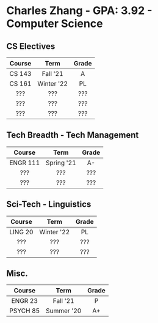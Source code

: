 # Charles Zhang - GPA: 3.92 - Computer Science

## CS Electives

| Course | Term | Grade |
|:---:|:---:|:---:|
| CS 143 | Fall '21 | A |
| CS 161 | Winter '22 | PL |
| ??? | ??? | ??? |
| ??? | ??? | ??? |
| ??? | ??? | ??? |

## Tech Breadth - Tech Management

| Course | Term | Grade |
|:---:|:---:|:---:|
| ENGR 111 | Spring '21 | A- |
| ??? | ??? | ??? |
| ??? | ??? | ??? |

## Sci-Tech - Linguistics

| Course | Term | Grade |
|:---:|:---:|:---:|
| LING 20 | Winter '22 | PL |
| ??? | ??? | ??? |
| ??? | ??? | ??? |

## Misc.

|  Course  |    Term    | Grade |
| :------: | :--------: | :---: |
| ENGR 23  |  Fall '21  |   P   |
| PSYCH 85 | Summer '20 |  A+   |
